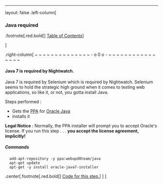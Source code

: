 ---
layout: false
.left-column[
  ### Java required
.footnote[.red.bold[] [Table of Contents](./)] 
<!-- H -->]
.right-column[
~ ~ ~ ~ ~ ~ ~ ~ ~ ~ ~ ~ ~ ~ - o 0 o - ~ ~ ~ ~ ~ ~ ~ ~ ~ ~ ~ ~ ~ ~ ~ ~

#### Java 7 is required by Nightwatch. 
Java 7 is required by Selenium which is required by Nightwatch.  Selenium seems to hold the strategic high ground when it comes to testing web applications, so like it, or not, you gotta install Java.

Steps performed :
 - Gets the [PPA](https://en.wikipedia.org/wiki/Personal_Package_Archive) for [Oracle Java](http://www.oracle.com/technetwork/indexes/downloads/index.html?ssSourceSiteId=ocomen)
 - installs it

**Legal Notice** : Normally, the PPA installer will prompt you to accept Oracle's license.  If you run this step . . . **you accept the license agreement, implicitly!**

##### Commands
```terminal
  add-apt-repository -y ppa:webupd8team/java
  apt-get update
  apt-get -y install oracle-java7-installer
```
<!-- Code for this begins at line #57 -->
<!-- B -->
.center[.footnote[.red.bold[] <a href="https://github.com/martinhbramwell/Meteor-CI-Tutorial/blob/master/Part01_PrepareTheMachine.sh#L57" target="_blank">Code for this step.</a>] ]
]
